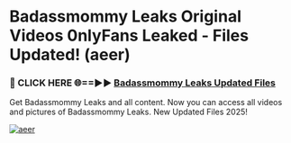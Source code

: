 # Badassmommy Leaks Original Videos 0nlyFans Leaked - Files Updated! (aeer)

<h3>🔴 CLICK HERE 🌐==►► <a href="https://tinyurl.com/x26r9saj" rel="nofollow">Badassmommy Leaks Updated Files</a></h3>

Get Badassmommy Leaks and all content. Now you can access all videos and pictures of Badassmommy Leaks. New Updated Files 2025!

[![aeer](https://i.imgur.com/LkgZPqh.gif)](https://tinyurl.com/x26r9saj)
